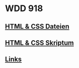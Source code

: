 # WDD 918

## [HTML & CSS Dateien](HTMLCSS/dateien)

## [HTML & CSS Skriptum](HTMLCSS/skriptum/README.md)

## [Links](HTMLCSS/LINKS.md)
